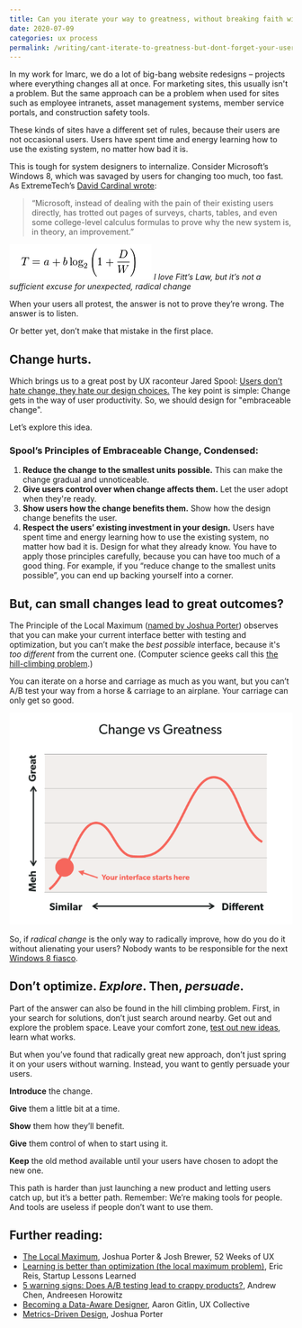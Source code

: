 ```yaml
---
title: Can you iterate your way to greatness, without breaking faith with your users?
date: 2020-07-09
categories: ux process
permalink: /writing/cant-iterate-to-greatness-but-dont-forget-your-users
---
```


In my work for Imarc, we do a lot of big-bang website redesigns – projects where everything changes all at once. For marketing sites, this usually isn't a problem. But the same approach can be a problem when used for sites such as employee intranets, asset management systems, member service portals, and construction safety tools. 

These kinds of sites have a different set of rules, because their users are not occasional users. Users have spent time and energy learning how to use the existing system, no matter how bad it is. 

This is tough for system designers to internalize. Consider Microsoft’s Windows 8, which was savaged by users for changing too much, too fast. As ExtremeTech’s [David Cardinal wrote](http://www.extremetech.com/computing/99967-windows-8-is-microsoft-flailing):

> “Microsoft, instead of dealing with the pain of their existing users directly, has trotted out pages of surveys, charts, tables, and even some college-level calculus formulas to prove why the new system is, in theory, an improvement.”

![Mathematical expression of Fitt's Law](/images/blog/0676.Page13-1_069E19D8.png)
*I love Fitt’s Law, but it’s not a sufficient excuse for unexpected, radical change*


When your users all protest, the answer is not to prove they’re wrong. The answer is to listen.

Or better yet, don’t make that mistake in the first place.

## Change hurts.

Which brings us to a great post by UX raconteur Jared Spool: [Users don’t hate change, they hate our design choices.](https://articles.uie.com/users-dont-hate-change-they-hate-our-design-choices/) The key point is simple: Change gets in the way of user productivity. So, we should design for "embraceable change". 

Let’s explore this idea.

### Spool’s Principles of Embraceable Change, Condensed:

1. **Reduce the change to the smallest units possible.** This can make the change gradual and unnoticeable.
2. **Give users control over when change affects them.** Let the user adopt when they're ready.
3. **Show users how the change benefits them.** Show how the design change benefits the user.
4. **Respect the users’ existing investment in your design.** Users have spent time and energy learning how to use the existing system, no matter how bad it is. Design for what they already know.
You have to apply those principles carefully, because you can have too much of a good thing. For example, if you “reduce change to the smallest units possible”, you can end up backing yourself into a corner.

## But, can small changes lead to great outcomes?

The Principle of the Local Maximum ([named by Joshua Porter](https://www.slideshare.net/andrew_null/metrics-driven-design-by-joshua-porter/)) observes that you can make your current interface better with testing and optimization, but you can’t make the *best possible* interface, because it's *too different* from the current one. (Computer science geeks call this [the hill-climbing problem](https://en.wikipedia.org/wiki/Hill_climbing).)

You can iterate on a horse and carriage as much as you want, but you can’t A/B test your way from a horse & carriage to an airplane. Your carriage can only get so good.

![How to escape the local maximia](/images/blog/local-maxima-iIllustration-animation.gif)

So, if *radical change* is the only way to radically improve, how do you do it without alienating your users? Nobody wants to be responsible for the next [Windows 8 fiasco](https://arstechnica.com/information-technology/2012/10/prepare-for-windows-8-induced-user-rage/).

## Don’t optimize. *Explore*. Then, *persuade*.

Part of the answer can also be found in the hill climbing problem. First, in your search for solutions, don’t just search around nearby. Get out and explore the problem space. Leave your comfort zone, [test out new ideas](http://www.startuplessonslearned.com/2010/04/learning-is-better-than-optimization.html), learn what works.

But when you’ve found that radically great new approach, don’t just spring it on your users without warning. Instead, you want to gently persuade your users.

**Introduce** the change.

**Give** them a little bit at a time.

**Show** them how they’ll benefit.

**Give** them control of when to start using it.

**Keep** the old method available until your users have chosen to adopt the new one.

This path is harder than just launching a new product and letting users catch up, but it’s a better path. Remember: We’re making tools for people. And tools are useless if people don’t want to use them.

## Further reading:

* [The Local Maximum](https://52weeksofux.com/post/694598769/the-local-maximum), Joshua Porter & Josh Brewer, 52 Weeks of UX
* [Learning is better than optimization (the local maximum problem)](http://www.startuplessonslearned.com/2010/04/learning-is-better-than-optimization.html), Eric Reis, Startup Lessons Learned
* [5 warning signs: Does A/B testing lead to crappy products?](https://andrewchen.co/does-ab-testing-lead-to-crappy-products/), Andrew Chen, Andreesen Horowitz
* [Becoming a Data-Aware Designer](https://uxdesign.cc/becoming-a-data-aware-designer-1d7614ebc3ed), Aaron Gitlin, UX Collective
* [Metrics-Driven Design](https://www.slideshare.net/andrew_null/metrics-driven-design-by-joshua-porter/18-Optimization_asks_What_works_best), Joshua Porter

